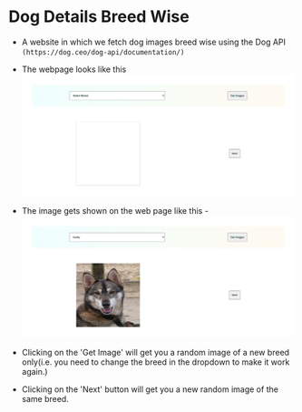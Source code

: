 # Dog Details Breed Wise
- A website in which we fetch dog images breed wise using the Dog API `(https://dog.ceo/dog-api/documentation/)`
- The webpage looks like this 
![](home.png)

- The image gets shown on the web page like this -
![](result.png)

-  Clicking on the 'Get Image' will get you a random image of a new breed only(i.e. you need to change the breed in the dropdown to make it work again.)
- Clicking on the 'Next' button will get you a new random image of the same breed.